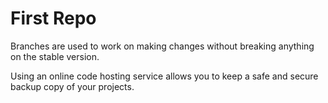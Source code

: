 # First Repo

Branches are used to work on making changes without breaking anything on the stable version.

Using an online code hosting service allows you to keep a safe and secure backup copy of your projects.